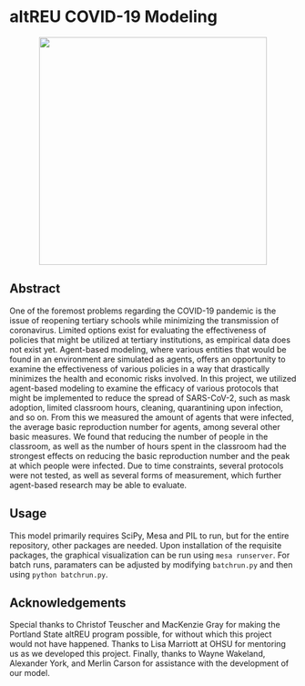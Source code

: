 # altREU COVID-19 Modeling

<p align="center">
<img src="https://raw.githubusercontent.com/bcwarner/covid-modeling/master/docs/screenshot1.png" width="400px">
</p>

## Abstract

One of the foremost problems regarding the COVID-19 pandemic is the issue of reopening tertiary schools while minimizing the transmission of coronavirus. Limited options exist for evaluating the effectiveness of policies that might be utilized at tertiary institutions, as empirical data does not exist yet. Agent-based modeling, where various entities that would be found in an environment are simulated as agents, offers an opportunity to examine the effectiveness of various policies in a way that drastically minimizes the health and economic risks involved. In this project, we utilized agent-based modeling to examine the efficacy of various protocols that might be implemented to reduce the spread of SARS-CoV-2, such as mask adoption, limited classroom hours, cleaning, quarantining upon infection, and so on. From this we measured the amount of agents that were infected, the average basic reproduction number for agents, among several other basic measures. We found that reducing the number of people in the classroom, as well as the number of hours spent in the classroom had the strongest effects on reducing the basic reproduction number and the peak at which people were infected. Due to time constraints, several protocols were not tested, as well as several forms of measurement, which further agent-based research may be able to evaluate.

## Usage

This model primarily requires SciPy, Mesa and PIL to run, but for the entire repository, other packages are needed. Upon installation of the requisite packages, the graphical visualization can be run using `mesa runserver`. For batch runs, paramaters can be adjusted by modifying `batchrun.py` and then using `python batchrun.py`.

## Acknowledgements 

Special thanks to Christof Teuscher and MacKenzie Gray for making the Portland State altREU program possible, for without which this project would not have happened. Thanks to Lisa Marriott at OHSU for mentoring us as we developed this project. Finally, thanks to Wayne Wakeland, Alexander York, and Merlin Carson for assistance with the development of our model.
